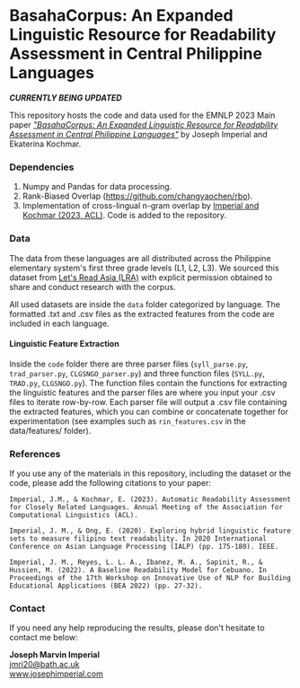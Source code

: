# BasahaCorpus: An Expanded Linguistic Resource for Readability Assessment in Central Philippine Languages

***CURRENTLY BEING UPDATED***

This repository hosts the code and data used for the EMNLP 2023 Main paper [*"BasahaCorpus: An Expanded Linguistic Resource for Readability Assessment in Central Philippine Languages"*](https://arxiv.org/abs/2310.11584) by Joseph Imperial and Ekaterina Kochmar. 

### Dependencies
1. Numpy and Pandas for data processing.
2. Rank-Biased Overlap (https://github.com/changyaochen/rbo).
3. Implementation of cross-lingual n-gram overlap by [Imperial and Kochmar (2023, ACL)](https://aclanthology.org/2023.findings-acl.331/). Code is added to the repository.

### Data
The data from these languages are all distributed across the Philippine elementary system's first three grade levels (L1, L2, L3). We sourced this dataset from [Let's Read Asia (LRA)](https://www.letsreadasia.org/) with explicit permission obtained to share and conduct research with the corpus.

All used datasets are inside the `data` folder categorized by language. The formatted .txt and .csv files as the extracted features from the code are included in each language.

#### Linguistic Feature Extraction
Inside the `code` folder there are three parser files (`syll_parse.py`, `trad_parser.py`, `CLGSNGO_parser.py`) and three function files (`SYLL.py`, `TRAD.py`, `CLGSNGO.py`). The function files contain the functions for extracting the linguistic features and the parser files are where you input your .csv files to iterate row-by-row. Each parser file will output a .csv file containing the extracted features, which you can combine or concatenate together for experimentation (see examples such as `rin_features.csv` in the data/features/ folder).

### References
If you use any of the materials in this repository, including the dataset or the code, please add the following citations to your paper:
```
Imperial, J.M., & Kochmar, E. (2023). Automatic Readability Assessment for Closely Related Languages. Annual Meeting of the Association for Computational Linguistics (ACL).

Imperial, J. M., & Ong, E. (2020). Exploring hybrid linguistic feature sets to measure filipino text readability. In 2020 International Conference on Asian Language Processing (IALP) (pp. 175-180). IEEE.

Imperial, J. M., Reyes, L. L. A., Ibanez, M. A., Sapinit, R., & Hussien, M. (2022). A Baseline Readability Model for Cebuano. In Proceedings of the 17th Workshop on Innovative Use of NLP for Building Educational Applications (BEA 2022) (pp. 27-32).

```


### Contact
If you need any help reproducing the results, please don't hesitate to contact me below:

**Joseph Marvin Imperial** <br/>
jmri20@bath.ac.uk <br/>
www.josephimperial.com 
